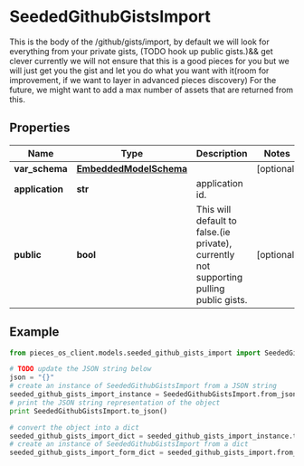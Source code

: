 # SeededGithubGistsImport

This is the body of the /github/gists/import,  by default we will look for everything from your private gists, (TODO hook up public gists.)&& get clever  currently we will not ensure that this is a good pieces for you but we will just get you the gist and let you do what you want with it(room for improvement, if we want to layer in advanced pieces discovery)  For the future, we might want to add a max number of assets that are returned from this.

## Properties

Name | Type | Description | Notes
------------ | ------------- | ------------- | -------------
**var_schema** | [**EmbeddedModelSchema**](EmbeddedModelSchema) |  | [optional] 
**application** | **str** | application id. | 
**public** | **bool** | This will default to false.(ie private), currently not supporting pulling public gists. | [optional] 

## Example

```python
from pieces_os_client.models.seeded_github_gists_import import SeededGithubGistsImport

# TODO update the JSON string below
json = "{}"
# create an instance of SeededGithubGistsImport from a JSON string
seeded_github_gists_import_instance = SeededGithubGistsImport.from_json(json)
# print the JSON string representation of the object
print SeededGithubGistsImport.to_json()

# convert the object into a dict
seeded_github_gists_import_dict = seeded_github_gists_import_instance.to_dict()
# create an instance of SeededGithubGistsImport from a dict
seeded_github_gists_import_form_dict = seeded_github_gists_import.from_dict(seeded_github_gists_import_dict)
```



